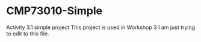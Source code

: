 # CMP73010-Simple
Activity 3.1 simple project
This project is used in Workshop 3
I am just trying to edit to this file. 
